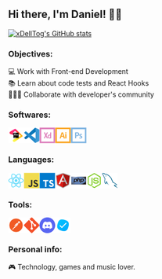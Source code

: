 ## Hi there, I'm Daniel! 👋🏼

[![xDellTog's GitHub stats](https://github-readme-stats.vercel.app/api?username=xdelltog&count_private=true&show_icons=true&hide=stars,prs,issues&include_all_commits=true)](https://github.com/xdelltog)

### Objectives: 
💻 Work with Front-end Development <br>
📚 Learn about code tests and React Hooks <br>
👨🏻‍💻 Collaborate with developer's community

### Softwares:
<div style="display: flex; align-items: center;">
  <img title="JetBrains" height="32"  alt="jetbrains"
       src="https://raw.githubusercontent.com/devicons/devicon/master/icons/jetbrains/jetbrains-original.svg">
  <img title="VSCode" height="32"  alt="vscode"
       src="https://raw.githubusercontent.com/devicons/devicon/master/icons/vscode/vscode-original.svg">
  <img title="Adobe XD" height="32"  alt="adobexd"
       src="https://raw.githubusercontent.com/devicons/devicon/master/icons/xd/xd-line.svg">
  <img title="Adobe Illustrator" height="32"  alt="adobeillustrator"
       src="https://raw.githubusercontent.com/devicons/devicon/master/icons/illustrator/illustrator-line.svg">
  <img title="Adobe Photoshop" height="32"  alt="adobephotoshop"
       src="https://raw.githubusercontent.com/devicons/devicon/master/icons/photoshop/photoshop-line.svg">
</div>

### Languages:
<div style="display: flex; align-items: center;">
  <img title="React JS" height="32"  alt="react"
       src="https://raw.githubusercontent.com/devicons/devicon/master/icons/react/react-original.svg">
  <img title="Javascript" height="32"  alt="js"
       src="https://raw.githubusercontent.com/devicons/devicon/master/icons/javascript/javascript-original.svg">
  <img title="Typescript" height="32"  alt="ts"
       src="https://raw.githubusercontent.com/devicons/devicon/master/icons/typescript/typescript-original.svg">
  <img title="Angular" height="32"  alt="angular"
       src="https://raw.githubusercontent.com/devicons/devicon/master/icons/angularjs/angularjs-original.svg">
  <img title="PHP" height="32"  alt="php"
       src="https://raw.githubusercontent.com/devicons/devicon/master/icons/php/php-original.svg">
  <img title="NodeJS" height="32"  alt="nodejs"
       src="https://raw.githubusercontent.com/devicons/devicon/master/icons/nodejs/nodejs-original.svg">
  <img title="MySQL" height="32"  alt="mysql"
       src="https://raw.githubusercontent.com/devicons/devicon/master/icons/mysql/mysql-original.svg">
</div>

### Tools:
<div style="display: flex; align-items: center;">
  <img title="Postman" height="32"  alt="postman"
       src="https://raw.githubusercontent.com/xDellTog/xdelltog/main/icons/postman.png">
  <img title="git" height="32"  alt="git"
       src="https://raw.githubusercontent.com/devicons/devicon/master/icons/git/git-original.svg">
  <img title="Discord" height="32"  alt="discord"
       src="https://raw.githubusercontent.com/xDellTog/xdelltog/main/icons/discord.png">
  <img title="MeisterTask" height="32"  alt="meister_task"
       src="https://raw.githubusercontent.com/xDellTog/xdelltog/main/icons/task.webp">
</div>

### Personal info:
🎮 Technology, games and music lover.

